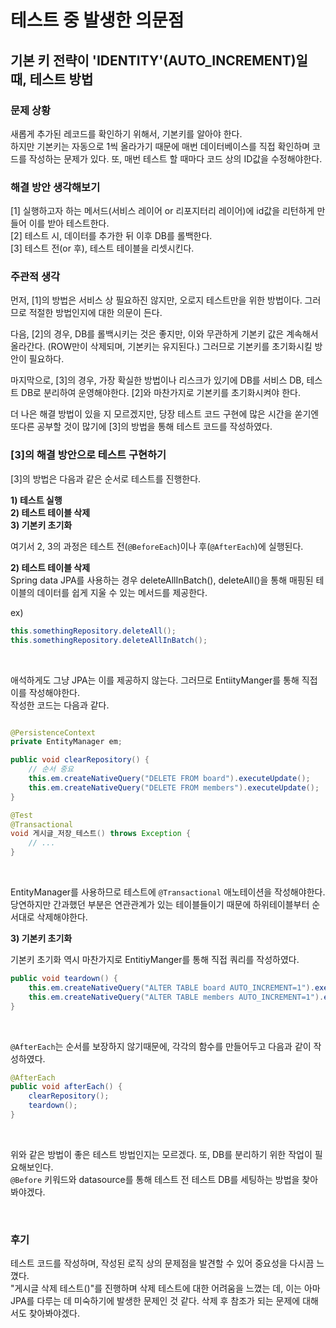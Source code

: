 # 테스트 중 발생한 의문점

## 기본 키 전략이 'IDENTITY'(AUTO_INCREMENT)일 때, 테스트 방법

### 문제 상황

새롭게 추가된 레코드를 확인하기 위해서, 기본키를 알아야 한다. <br>
하지만 기본키는 자동으로 1씩 올라가기 때문에 매번 데이터베이스를 직접 확인하며 코드를 작성하는 문제가 있다. 또, 매번 테스트 할 때마다 코드 상의 ID값을 수정해야한다. <br>

### 해결 방안 생각해보기

[1] 실행하고자 하는 메서드(서비스 레이어 or 리포지터리 레이어)에 id값을 리턴하게 만들어 이를 받아 테스트한다. <br>
[2] 테스트 시, 데이터를 추가한 뒤 이후 DB를 롤백한다. <br>
[3] 테스트 전(or 후), 테스트 테이블을 리셋시킨다. <br>

### 주관적 생각

먼저, [1]의 방법은 서비스 상 필요하진 않지만, 오로지 테스트만을 위한 방법이다. 그러므로 적절한 방법인지에 대한 의문이 든다. <br>

다음, [2]의 경우, DB를 롤백시키는 것은 좋지만, 이와 무관하게 기본키 값은 계속해서 올라간다. (ROW만이 삭제되며, 기본키는 유지된다.) 그러므로 기본키를 초기화시킬 방안이 필요하다. <br>

마지막으로, [3]의 경우, 가장 확실한 방법이나 리스크가 있기에 DB를 서비스 DB, 테스트 DB로 분리하여 운영해야한다. [2]와 마찬가지로 기본키를 초기화시켜야 한다. <br>

더 나은 해결 방법이 있을 지 모르겠지만, 당장 테스트 코드 구현에 많은 시간을 쏟기엔 또다른 공부할 것이 많기에 [3]의 방법을 통해 테스트 코드를 작성하였다. <br>

### [3]의 해결 방안으로 테스트 구현하기

[3]의 방법은 다음과 같은 순서로 테스트를 진행한다. <br>

**1) 테스트 실행** <br>
**2) 테스트 테이블 삭제** <br>
**3) 기본키 초기화** <br>

여기서 2, 3의 과정은 테스트 전(`@BeforeEach`)이나 후(`@AfterEach`)에 실행된다. <br>

**2) 테스트 테이블 삭제** <br>
Spring data JPA를 사용하는 경우 deleteAllInBatch(), deleteAll()을 통해 매핑된 테이블의 데이터를 쉽게 지울 수 있는 메서드를 제공한다. <br>

ex)

```Java
this.somethingRepository.deleteAll();
this.somethingRepository.deleteAllInBatch();
```

<br>

애석하게도 그냥 JPA는 이를 제공하지 않는다. 그러므로 EntiityManger를 통해 직접 이를 작성해야한다. <br>
작성한 코드는 다음과 같다. <br>

```JAVA

@PersistenceContext
private EntityManager em;

public void clearRepository() {
    // 순서 중요
    this.em.createNativeQuery("DELETE FROM board").executeUpdate();
    this.em.createNativeQuery("DELETE FROM members").executeUpdate();
}

@Test
@Transactional
void 게시글_저장_테스트() throws Exception {
    // ...
}
```

<br>

EntityManager를 사용하므로 테스트에 `@Transactional` 애노테이션을 작성해야한다. <br>
당연하지만 간과했던 부분은 연관관계가 있는 테이블들이기 때문에 하위테이블부터 순서대로 삭제해야한다. <br>

**3) 기본키 초기화** <br>

기본키 초기화 역시 마찬가지로 EntitiyManger를 통해 직접 쿼리를 작성하였다. <br>

```Java
public void teardown() {
    this.em.createNativeQuery("ALTER TABLE board AUTO_INCREMENT=1").executeUpdate();
    this.em.createNativeQuery("ALTER TABLE members AUTO_INCREMENT=1").executeUpdate();
}
```

<br>

`@AfterEach`는 순서를 보장하지 않기때문에, 각각의 함수를 만들어두고 다음과 같이 작성하였다. <br>

```Java
@AfterEach
public void afterEach() {
    clearRepository();
    teardown();
}
```

<br>

위와 같은 방법이 좋은 테스트 방법인지는 모르겠다. 또, DB를 분리하기 위한 작업이 필요해보인다. <br>
`@Before` 키워드와 datasource를 통해 테스트 전 테스트 DB를 세팅하는 방법을 찾아봐야겠다. <br>

<br>

### 후기

테스트 코드를 작성하며, 작성된 로직 상의 문제점을 발견할 수 있어 중요성을 다시끔 느꼈다. <br>
"게시글 삭제 테스트()"를 진행하며 삭제 테스트에 대한 어려움을 느꼈는 데, 이는 아마 JPA를 다루는 데 미숙하기에 발생한 문제인 것 같다. 삭제 후 참조가 되는 문제에 대해서도 찾아봐야겠다. <br>
